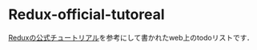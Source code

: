 Redux-official-tutoreal
====

[Reduxの公式チュートリアル](https://redux.js.org/introduction/getting-started)を参考にして書かれたweb上のtodoリストです．

